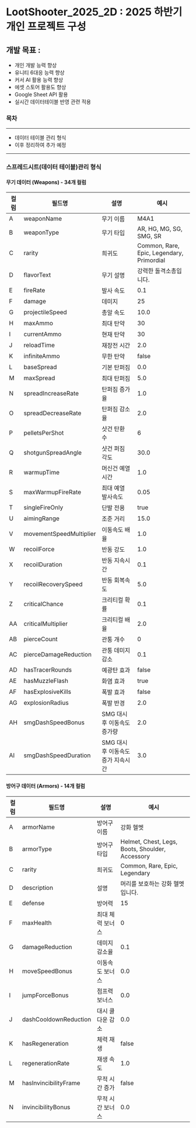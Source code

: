 # LootShooter_2025_2D : 2025 하반기 개인 프로젝트 구성

## 개발 목표 : 
- 개인 개발 능력 향상
- 유니티 6대응 능력 향상
- 커서 AI 활용 능력 향상
- 에셋 스토어 활용도 향상
- Google Sheet API 활용
- 실시간 데이터테이블 반영 관련 적용

### 목차
-----
- 데이터 테이블 관리 형식
- 이후 정리하여 추가 예정
-----
### 스프레드시트(데이터 테이블)관리 형식
#### 무기 데이터 (Weapons) - 34개 컬럼
| 컬럼 | 필드명 | 설명 | 예시 |
|------|--------|------|------|
| A | weaponName | 무기 이름 | M4A1 |
| B | weaponType | 무기 타입 | AR, HG, MG, SG, SMG, SR |
| C | rarity | 희귀도 | Common, Rare, Epic, Legendary, Primordial |
| D | flavorText | 무기 설명 | 강력한 돌격소총입니다. |
| E | fireRate | 발사 속도 | 0.1 |
| F | damage | 데미지 | 25 |
| G | projectileSpeed | 총알 속도 | 10.0 |
| H | maxAmmo | 최대 탄약 | 30 |
| I | currentAmmo | 현재 탄약 | 30 |
| J | reloadTime | 재장전 시간 | 2.0 |
| K | infiniteAmmo | 무한 탄약 | false |
| L | baseSpread | 기본 탄퍼짐 | 0.0 |
| M | maxSpread | 최대 탄퍼짐 | 5.0 |
| N | spreadIncreaseRate | 탄퍼짐 증가율 | 1.0 |
| O | spreadDecreaseRate | 탄퍼짐 감소율 | 2.0 |
| P | pelletsPerShot | 샷건 탄환 수 | 6 |
| Q | shotgunSpreadAngle | 샷건 퍼짐 각도 | 30.0 |
| R | warmupTime | 머신건 예열 시간 | 1.0 |
| S | maxWarmupFireRate | 최대 예열 발사속도 | 0.05 |
| T | singleFireOnly | 단발 전용 | true |
| U | aimingRange | 조준 거리 | 15.0 |
| V | movementSpeedMultiplier | 이동속도 배율 | 1.0 |
| W | recoilForce | 반동 강도 | 1.0 |
| X | recoilDuration | 반동 지속시간 | 0.1 |
| Y | recoilRecoverySpeed | 반동 회복속도 | 5.0 |
| Z | criticalChance | 크리티컬 확률 | 0.1 |
| AA | criticalMultiplier | 크리티컬 배율 | 2.0 |
| AB | pierceCount | 관통 개수 | 0 |
| AC | pierceDamageReduction | 관통 데미지 감소 | 0.1 |
| AD | hasTracerRounds | 예광탄 효과 | false |
| AE | hasMuzzleFlash | 화염 효과 | true |
| AF | hasExplosiveKills | 폭발 효과 | false |
| AG | explosionRadius | 폭발 반경 | 2.0 |
| AH | smgDashSpeedBonus | SMG 대시 후 이동속도 증가량 | 2.0 |
| AI | smgDashSpeedDuration | SMG 대시 후 이동속도 증가 지속시간 | 3.0 |


#### 방어구 데이터 (Armors) - 14개 컬럼
| 컬럼 | 필드명 | 설명 | 예시 |
|------|--------|------|------|
| A | armorName | 방어구 이름 | 강화 헬멧 |
| B | armorType | 방어구 타입 | Helmet, Chest, Legs, Boots, Shoulder, Accessory |
| C | rarity | 희귀도 | Common, Rare, Epic, Legendary |
| D | description | 설명 | 머리를 보호하는 강화 헬멧입니다. |
| E | defense | 방어력 | 15 |
| F | maxHealth | 최대 체력 보너스 | 0 |
| G | damageReduction | 데미지 감소율 | 0.1 |
| H | moveSpeedBonus | 이동속도 보너스 | 0.0 |
| I | jumpForceBonus | 점프력 보너스 | 0.0 |
| J | dashCooldownReduction | 대시 쿨다운 감소 | 0.0 |
| K | hasRegeneration | 체력 재생 | false |
| L | regenerationRate | 재생 속도 | 1.0 |
| M | hasInvincibilityFrame | 무적 시간 증가 | false |
| N | invincibilityBonus | 무적 시간 보너스 | 0.0 | 